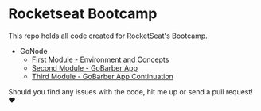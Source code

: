 # Rocketseat Bootcamp

This repo holds all code created for RocketSeat's Bootcamp.

- GoNode
  - [First Module - Environment and Concepts](gonode/module1)
  - [Second Module - GoBarber App](gonode/module2)
  - [Third Module - GoBarber App Continuation](gonode/module3)

Should you find any issues with the code, hit me up or send a pull request! :heart:
